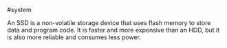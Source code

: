 #system 

An SSD is a non-volatile storage device that uses flash memory to store data and program code. It is faster and more expensive than an HDD, but it is also more reliable and consumes less power.
